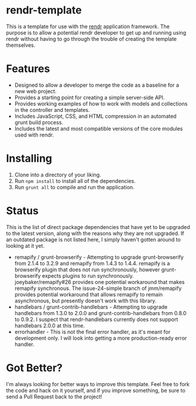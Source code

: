 rendr-template
==============

This is a template for use with the [rendr](https://github.com/rendrjs/rendr) application framework.  The purpose is to allow a potential rendr developer to get up and running using rendr without having to go through the trouble of creating the template themselves.

Features
========

* Designed to allow a developer to merge the code as a baseline for a new web project.
* Provides a starting point for creating a simple server-side API.
* Provides working examples of how to work with models and collections in the controller and templates.
* Includes JavaScript, CSS, and HTML compression in an automated grunt build process.
* Includes the latest and most compatible versions of the core modules used with rendr.

Installing
==========

1. Clone into a directory of your liking.
2. Run `npm install` to install all of the dependencies.
3. Run `grunt all` to compile and run the application.

Status
======

This is the list of direct package dependencies that have yet to be upgraded to the latest version, along with the reasons why they are not upgraded.  If an outdated package is not listed here, I simply haven't gotten around to looking at it yet.

* remapify / grunt-browserify - Attempting to upgrade grunt-browserify from 2.1.4 to 3.2.9 and remapify from 1.4.3 to 1.4.4.  remapify is a browserify plugin that does not run synchronously, however grunt-browserify expects plugins to run synchronously.  joeybaker/remapify#26 provides one potential workaround that makes remapify synchronous.  The issue-24-simple branch of jmm/remapify provides potential workaround that allows remapify to remain asynchronous, but presently doesn't work with this library.
* handlebars / grunt-contrib-handlebars - Attempting to upgrade handlebars from 1.3.0 to 2.0.0 and grunt-contrib-handlebars from 0.8.0 to 0.9.2.  I suspect that rendr-handlebars currently does not support handlebars 2.0.0 at this time.
* errorhandler - This is not the final error handler, as it's meant for development only.  I will look into getting a more production-ready error handler.

Got Better?
===========

I'm always looking for better ways to improve this template.  Feel free to fork the code and hack on it yourself, and if you improve something, be sure to send a Pull Request back to the project!
